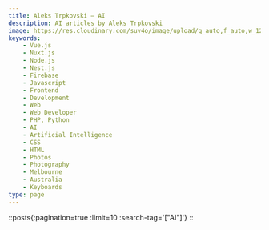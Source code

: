 ```yaml
---
title: Aleks Trpkovski — AI
description: AI articles by Aleks Trpkovski
image: https://res.cloudinary.com/suv4o/image/upload/q_auto,f_auto,w_1200,e_sharpen:100/v1618489761/blog/portrait
keywords:
    - Vue.js
    - Nuxt.js
    - Node.js
    - Nest.js
    - Firebase
    - Javascript
    - Frontend
    - Development
    - Web
    - Web Developer
    - PHP, Python
    - AI
    - Artificial Intelligence
    - CSS
    - HTML
    - Photos
    - Photography
    - Melbourne
    - Australia
    - Keyboards
type: page
---
```


::posts{:pagination=true :limit=10 :search-tag='["AI"]'}
::
